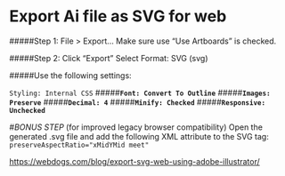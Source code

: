 # Export Ai file as SVG for web
#####Step 1: File > Export…
    Make sure use “Use Artboards” is checked.

#####Step 2: Click “Export”
    Select Format: SVG (svg)
    
#####Use the following settings:

`Styling: Internal CSS`
#####**`Font: Convert To Outline`**
#####**`Images: Preserve`**
#####**`Decimal: 4`**
#####**`Minify: Checked`**
#####**`Responsive: Unchecked`**

#*BONUS STEP* (for improved legacy browser compatibility)
Open the generated .svg file and add the following XML attribute to the SVG tag:
`preserveAspectRatio="xMidYMid meet"`


  https://webdogs.com/blog/export-svg-web-using-adobe-illustrator/